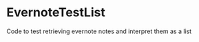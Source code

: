 EvernoteTestList
================

Code to test retrieving evernote notes and interpret them as a list
